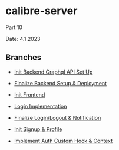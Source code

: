# calibre-server
Part 10

Date: 4.1.2023

## Branches

- [Init Backend Graphql API Set Up](https://github.com/aiotrope/calibre-server/tree/10.1)

- [Finalize Backend Setup & Deployment](https://github.com/aiotrope/calibre-server/tree/10.4)

- [Init Frontend](https://github.com/aiotrope/calibre-server/tree/10.5)

- [Login Implementation](https://github.com/aiotrope/calibre-server/tree/10.7)

- [Finalize Login/Logout & Notification](https://github.com/aiotrope/calibre-server/tree/10.8)

- [Init Signup & Profile](https://github.com/aiotrope/calibre-server/tree/10.9)

- [Implement Auth Custom Hook & Context](https://github.com/aiotrope/calibre-server/tree/10.10)
